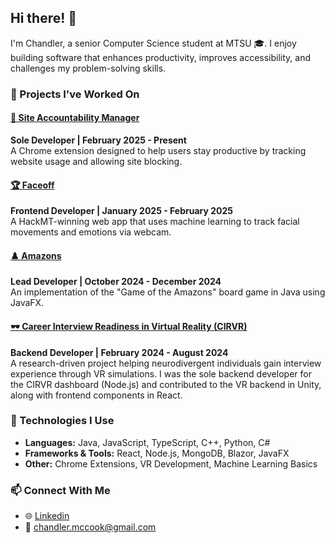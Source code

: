 ## Hi there! 👋  

I'm Chandler, a senior Computer Science student at MTSU 🎓. I enjoy building software that enhances productivity, improves accessibility, and challenges my problem-solving skills.  

### 🚀 Projects I've Worked On  

#### [🔗 Site Accountability Manager](https://github.com/ChandlerMcCook/Site-Accountability-Manager)  
**Sole Developer | February 2025 - Present**  
A Chrome extension designed to help users stay productive by tracking website usage and allowing site blocking.  

#### [🏆 Faceoff](https://github.com/LKQHackMt/faceoff)  
**Frontend Developer | January 2025 - February 2025**  
A HackMT-winning web app that uses machine learning to track facial movements and emotions via webcam.  

#### [♟️ Amazons](https://github.com/ChandlerMcCook/AmazonsJava)  
**Lead Developer | October 2024 - December 2024**  
An implementation of the "Game of the Amazons" board game in Java using JavaFX.  

#### [🕶️ Career Interview Readiness in Virtual Reality (CIRVR)](https://lab.vanderbilt.edu/rasl/research/virtual-reality-for-autism/)  
**Backend Developer | February 2024 - August 2024**  
A research-driven project helping neurodivergent individuals gain interview experience through VR simulations. I was the sole backend developer for the CIRVR dashboard (Node.js) and contributed to the VR backend in Unity, along with frontend components in React.  

### 🔧 Technologies I Use  
- **Languages:** Java, JavaScript, TypeScript, C++, Python, C#
- **Frameworks & Tools:** React, Node.js, MongoDB, Blazor, JavaFX  
- **Other:** Chrome Extensions, VR Development, Machine Learning Basics  

### 📫 Connect With Me  
- 🌐 [Linkedin](https://www.linkedin.com/in/chandler-mccook-29b333124/)
- 📧 chandler.mccook@gmail.com
